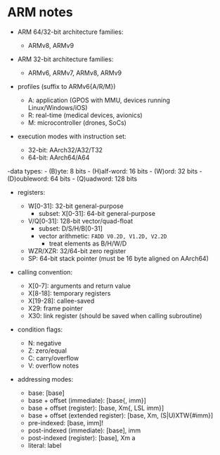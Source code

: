 # ARM notes

- ARM 64/32-bit architecture families:
    - ARMv8, ARMv9

- ARM 32-bit architecture families:
    - ARMv6, ARMv7, ARMv8, ARMv9

- profiles (suffix to ARMv6{A/R/M})
    - A: application (GPOS with MMU, devices running Linux/Windows/iOS)
    - R: real-time (medical devices, avionics)
    - M: microcontroller (drones, SoCs)

- execution modes with instruction set:
    - 32-bit: AArch32/A32/T32
    - 64-bit: AArch64/A64

-data types:
    - (B)yte: 8 bits
    - (H)alf-word: 16 bits
    - (W)ord: 32 bits
    - (D)oubleword: 64 bits
    - (Q)uadword: 128 bits

- registers:
    - W[0-31]: 32-bit general-purpose
        - subset: X[0-31]: 64-bit general-purpose
    - V/Q[0-31]: 128-bit vector/quad-float
        - subset: D/S/H/B[0-31]
        - vector arithmetic: `FADD V0.2D, V1.2D, V2.2D`
            - treat elements as B/H/W/D
    - WZR/XZR: 32/64-bit zero register
    - SP: 64-bit stack pointer (must be 16 byte aligned on AArch64)

- calling convention:
    - X[0-7]: arguments and return value
    - X[8-18]: temporary registers
    - X[19-28]: callee-saved
    - X29: frame pointer
    - X30: link register (should be saved when calling subroutine)

- condition flags:
    - N: negative
    - Z: zero/equal
    - C: carry/overflow
    - V: overflow notes

- addressing modes:
    - base: [base]
    - base + offset (immediate): [base{, imm}]
    - base + offset (register): [base, Xm{, LSL imm}]
    - base + offset (extended register): [base, Xm, (S|U)XTW{#imm}]
    - pre-indexed: [base, imm]!
    - post-indexed (immediate): [base], imm
    - post-indexed (register): [base], Xm a
    - literal: label
